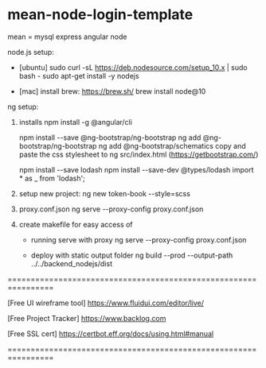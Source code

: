 # mean-node-login-template
mean = mysql express angular node

node.js setup:
 - [ubuntu]
   sudo curl -sL https://deb.nodesource.com/setup_10.x | sudo bash -
   sudo apt-get install -y nodejs

 - [mac]
   install brew: https://brew.sh/
   brew install node@10

ng setup:
  1) installs
     npm install -g @angular/cli

     npm install --save @ng-bootstrap/ng-bootstrap
     ng add @ng-bootstrap/ng-bootstrap
     ng add @ng-bootstrap/schematics
     copy and paste the css stylesheet<link> to ng src/index.html (https://getbootstrap.com/)

     npm install --save lodash
     npm install --save-dev @types/lodash
     import * as _ from 'lodash';
 
  2) setup new project:
     ng new token-book --style=scss

  3) proxy.conf.json
     ng serve --proxy-config proxy.conf.json

  4) create makefile for easy access of
     - running serve with proxy
       ng serve --proxy-config proxy.conf.json
       
     - deploy with static output folder
       ng build --prod --output-path ../../backend_nodejs/dist

================================================================

[Free UI wireframe tool]
https://www.fluidui.com/editor/live/


[Free Project Tracker]
https://www.backlog.com

[Free SSL cert]
https://certbot.eff.org/docs/using.html#manual

================================================================